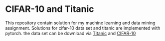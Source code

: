 # CIFAR-10 and Titanic

This repository contain solution for my machine learning and data mining assignment. Solutions for cifar-10 data set and titanic are implemented with pytorch. the data set can be download via [Titanic](https://www.kaggle.com/c/titanic) and [CIFAR-10](https://www.cs.toronto.edu/~kriz/cifar.html)
